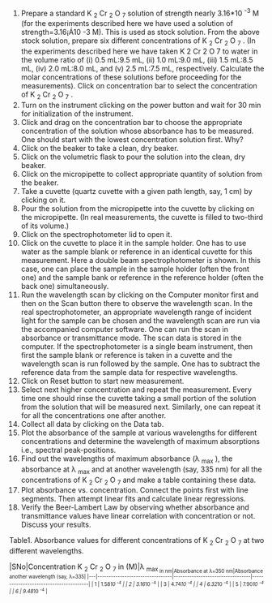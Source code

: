 1. Prepare a standard K <sub>2</sub> Cr <sub>2</sub> O <sub>7</sub> solution of strength nearly 3.16*10 <sup>-3</sup> M (for the experiments described here we have used a solution of strength=3.16¡Á10 -3 M). This is used as stock solution.
From the above stock solution, prepare six different concentrations of K <sub>2</sub> Cr <sub>2</sub> O <sub>7</sub> . (In the experiments described here we have taken K 2 Cr 2 O 7 to water in the volume ratio of (i) 0.5 mL:9.5 mL, (ii) 1.0 mL:9.0 mL, (iii) 1.5 mL:8.5 mL, (iv) 2.0 mL:8.0 mL, and (v) 2.5 mL:7.5 mL, respectively. Calculate the molar concentrations of these solutions before proceeding for the measurements). Click on concentration bar to select the concentration of K <sub>2</sub> Cr <sub>2</sub> O <sub>7</sub> .  
2. Turn on the instrument clicking on the power button and wait for 30 min for initialization of the instrument.  
3. Click and drag on the concentration bar to choose the appropriate concentration of the solution whose absorbance has to be measured. One should start with the lowest concentration solution first. Why?  
4. Click on the beaker to take a clean, dry beaker.  
5. Click on the volumetric flask to pour the solution into the clean, dry beaker.  
6. Click on the micropipette to collect appropriate quantity of solution from the beaker.  
7. Take a cuvette (quartz cuvette with a given path length, say, 1 cm) by clicking on it.  
8. Pour the solution from the micropipette into the cuvette by clicking on the micropipette. (In real measurements, the cuvette is filled to two-third of its volume.)  
9. Click on the spectrophotometer lid to open it.  
10. Click on the cuvette to place it in the sample holder. One has to use water as the sample blank or reference in an identical cuvette for this measurement. Here a double beam spectrophotometer is shown. In this case, one can place the sample in the sample holder (often the front one) and the sample bank or reference in the reference holder (often the back one) simultaneously.  
11. Run the wavelength scan by clicking on the Computer monitor first and then on the Scan button there to observe the wavelength scan. In the real spectrophotometer, an appropriate wavelength range of incident light for the sample can be chosen and the wavelength scan are run via the accompanied computer software. One can run the scan in absorbance or transmittance mode. The scan data is stored in the computer. If the spectrophotometer is a single beam instrument, then first the sample blank or reference is taken in a cuvette and the wavelength scan is run followed by the sample. One has to subtract the reference data from the sample data for respective wavelengths.  
12. Click on Reset button to start new measurement.  
13. Select next higher concentration and repeat the measurement. Every time one should rinse the cuvette taking a small portion of the solution from the solution that will be measured next. Similarly, one can repeat it for all the concentrations one after another.  
14. Collect all data by clicking on the Data tab.  
15. Plot the absorbance of the sample at various wavelengths for different concentrations and determine the wavelength of maximum absorptions i.e., spectral peak-positions.  
16. Find out the wavelengths of maximum absorbance (λ <sub>max</sub> ), the absorbance at λ <sub>max</sub> and at another wavelength (say, 335 nm) for all the concentrations of K <sub>2</sub> Cr <sub>2</sub> O <sub>7</sub> and make a table containing these data.  
17. Plot absorbance vs. concentration. Connect the points first with line segments. Then attempt linear fits and calculate linear regressions.  
18. Verify the Beer-Lambert Law by observing whether absorbance and transmittance values have linear correlation with concentration or not. Discuss your results.  

Table1. Absorbance values for different concentrations of K <sub>2</sub> Cr <sub>2</sub> O <sub>7</sub> at two different wavelengths.  

|SNo|Concentration K <sub>2</sub> Cr <sub>2</sub> O <sub>7</sub> in (M)|λ <sub>max<sub> in nm|Absorbance at λ=350 nm|Absorbance another wavelength (say, λ=335|
|---|---------------------------------|----------------------------------|----------------------------------------|
| 1 |	 1.58*10 <sup>-4</sup>        |
| 2 |  	 3.16*10 <sup> -4</sup>       | 
| 3 |  	 4.74*10 <sup> -4</sup>       | 
| 4 |    6.32*10 <sup>-4</sup>        |
| 5 |    7.90*10 <sup>-4</sup>        |
| 6 |    9.48*10 <sup>-4</sup>        |    
